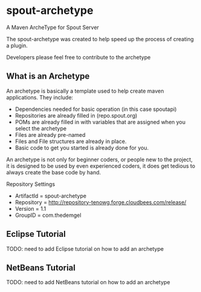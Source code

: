 spout-archetype
===============

A Maven ArcheType for Spout Server

The spout-archetype was created to help speed up the process of creating a plugin.

Developers please feel free to contribute to the archetype

What is an Archetype
--------------------
An archetype is basically a template used to help create maven applications. They include:

* Dependencies needed for basic operation (in this case spoutapi)
* Repositories are already filled in (repo.spout.org)
* POMs are already filled in with variables that are assigned when you select the archetype
* Files are already pre-named
* Files and File structures are already in place.
* Basic code to get you started is already done for you.

An archetype is not only for beginner coders, or people new to the project, it is designed to be used by even experienced coders, it does get tedious to always create the base code by hand.

Repository Settings

* ArtifactId = spout-archetype
* Repository = http://repository-tenowg.forge.cloudbees.com/release/
* Version = 1.1
* GroupID = com.thedemgel

Eclipse Tutorial
----------------
TODO: need to add Eclipse tutorial on how to add an archetype

NetBeans Tutorial
-----------------
TODO: need to add NetBeans tutorial on how to add an archetype
